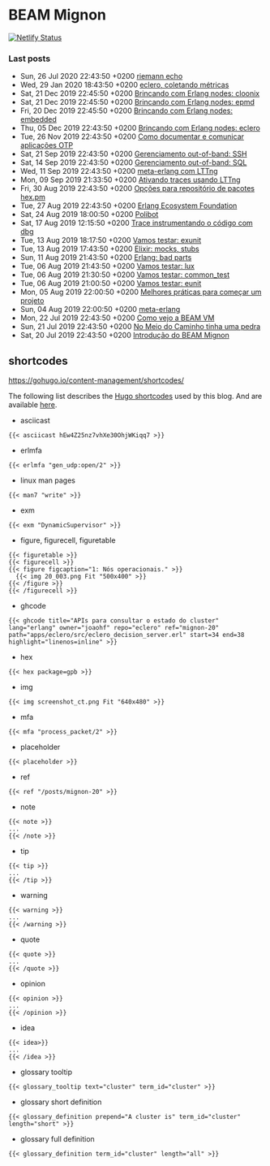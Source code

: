 # BEAM Mignon

[![Netlify Status](https://api.netlify.com/api/v1/badges/b430424c-9400-4189-8d26-80fe6a70e8d0/deploy-status)](https://app.netlify.com/sites/beam-mignon/deploys)

### Last posts

<!--START_SECTION:posts-->
* Sun, 26 Jul 2020 22:43:50 +0200 [riemann echo](https:&#x2F;&#x2F;beam-mignon.netlify.com&#x2F;posts&#x2F;mignon-26&#x2F;)
* Wed, 29 Jan 2020 18:43:50 +0200 [eclero, coletando métricas](https:&#x2F;&#x2F;beam-mignon.netlify.com&#x2F;posts&#x2F;mignon-25&#x2F;)
* Sat, 21 Dec 2019 22:45:50 +0200 [Brincando com Erlang nodes: cloonix](https:&#x2F;&#x2F;beam-mignon.netlify.com&#x2F;posts&#x2F;mignon-24&#x2F;)
* Sat, 21 Dec 2019 22:45:50 +0200 [Brincando com Erlang nodes: epmd](https:&#x2F;&#x2F;beam-mignon.netlify.com&#x2F;posts&#x2F;mignon-23&#x2F;)
* Fri, 20 Dec 2019 22:45:50 +0200 [Brincando com Erlang nodes: embedded](https:&#x2F;&#x2F;beam-mignon.netlify.com&#x2F;posts&#x2F;mignon-22&#x2F;)
* Thu, 05 Dec 2019 22:43:50 +0200 [Brincando com Erlang nodes: eclero](https:&#x2F;&#x2F;beam-mignon.netlify.com&#x2F;posts&#x2F;mignon-20&#x2F;)
* Tue, 26 Nov 2019 22:43:50 +0200 [Como documentar e comunicar aplicações OTP](https:&#x2F;&#x2F;beam-mignon.netlify.com&#x2F;posts&#x2F;mignon_19&#x2F;)
* Sat, 21 Sep 2019 22:43:50 +0200 [Gerenciamento out-of-band: SSH](https:&#x2F;&#x2F;beam-mignon.netlify.com&#x2F;posts&#x2F;mignon_21&#x2F;)
* Sat, 14 Sep 2019 22:43:50 +0200 [Gerenciamento out-of-band: SQL](https:&#x2F;&#x2F;beam-mignon.netlify.com&#x2F;posts&#x2F;mignon_17&#x2F;)
* Wed, 11 Sep 2019 22:43:50 +0200 [meta-erlang com LTTng](https:&#x2F;&#x2F;beam-mignon.netlify.com&#x2F;posts&#x2F;mignon_16&#x2F;)
* Mon, 09 Sep 2019 21:33:50 +0200 [Ativando traces usando LTTng](https:&#x2F;&#x2F;beam-mignon.netlify.com&#x2F;posts&#x2F;mignon_15&#x2F;)
* Fri, 30 Aug 2019 22:43:50 +0200 [Opções para repositório de pacotes hex.pm](https:&#x2F;&#x2F;beam-mignon.netlify.com&#x2F;posts&#x2F;mignon_14&#x2F;)
* Tue, 27 Aug 2019 22:43:50 +0200 [Erlang Ecosystem Foundation](https:&#x2F;&#x2F;beam-mignon.netlify.com&#x2F;posts&#x2F;mignon_13&#x2F;)
* Sat, 24 Aug 2019 18:00:50 +0200 [Polibot](https:&#x2F;&#x2F;beam-mignon.netlify.com&#x2F;posts&#x2F;mignon_8&#x2F;)
* Sat, 17 Aug 2019 12:15:50 +0200 [Trace instrumentando o código com dbg](https:&#x2F;&#x2F;beam-mignon.netlify.com&#x2F;posts&#x2F;mignon_12&#x2F;)
* Tue, 13 Aug 2019 18:17:50 +0200 [Vamos testar: exunit](https:&#x2F;&#x2F;beam-mignon.netlify.com&#x2F;posts&#x2F;mignon_5&#x2F;)
* Tue, 13 Aug 2019 17:43:50 +0200 [Elixir: mocks, stubs](https:&#x2F;&#x2F;beam-mignon.netlify.com&#x2F;posts&#x2F;mginon_11&#x2F;)
* Sun, 11 Aug 2019 21:43:50 +0200 [Erlang: bad parts](https:&#x2F;&#x2F;beam-mignon.netlify.com&#x2F;posts&#x2F;mginon_10&#x2F;)
* Tue, 06 Aug 2019 21:43:50 +0200 [Vamos testar: lux](https:&#x2F;&#x2F;beam-mignon.netlify.com&#x2F;posts&#x2F;mignon_9&#x2F;)
* Tue, 06 Aug 2019 21:30:50 +0200 [Vamos testar: common_test](https:&#x2F;&#x2F;beam-mignon.netlify.com&#x2F;posts&#x2F;mignon_4&#x2F;)
* Tue, 06 Aug 2019 21:00:50 +0200 [Vamos testar: eunit](https:&#x2F;&#x2F;beam-mignon.netlify.com&#x2F;posts&#x2F;mignon_3&#x2F;)
* Mon, 05 Aug 2019 22:00:50 +0200 [Melhores práticas para começar um projeto](https:&#x2F;&#x2F;beam-mignon.netlify.com&#x2F;posts&#x2F;mignon_6&#x2F;)
* Sun, 04 Aug 2019 22:00:50 +0200 [meta-erlang](https:&#x2F;&#x2F;beam-mignon.netlify.com&#x2F;posts&#x2F;mignon_7&#x2F;)
* Mon, 22 Jul 2019 22:43:50 +0200 [Como vejo a BEAM VM](https:&#x2F;&#x2F;beam-mignon.netlify.com&#x2F;posts&#x2F;mignon_2&#x2F;)
* Sun, 21 Jul 2019 22:43:50 +0200 [No Meio do Caminho tinha uma pedra](https:&#x2F;&#x2F;beam-mignon.netlify.com&#x2F;posts&#x2F;mignon_1&#x2F;)
* Sat, 20 Jul 2019 22:43:50 +0200 [Introdução do BEAM Mignon](https:&#x2F;&#x2F;beam-mignon.netlify.com&#x2F;posts&#x2F;mignon_0&#x2F;)
<!--END_SECTION:posts-->

## shortcodes

https://gohugo.io/content-management/shortcodes/

The following list describes the [Hugo shortcodes](https://gohugo.io/content-management/shortcodes) used by this blog. And are available [here](layouts/shortcodes).

* asciicast
```
{{< asciicast hEw4Z25nz7vhXe30OhjWKiqq7 >}}
```
* erlmfa
```
{{< erlmfa "gen_udp:open/2" >}}
```
* linux man pages
```
{{< man7 "write" >}}
```
* exm
```
{{< exm "DynamicSupervisor" >}}
```
* figure, figurecell, figuretable
```
{{< figuretable >}}
{{< figurecell >}}
{{< figure figcaption="1: Nós operacionais." >}}
  {{< img 20_003.png Fit "500x400" >}}
{{< /figure >}}
{{< /figurecell >}}
```
* ghcode
```
{{< ghcode title="APIs para consultar o estado do cluster" lang="erlang" owner="joaohf" repo="eclero" ref="mignon-20" path="apps/eclero/src/eclero_decision_server.erl" start=34 end=38 highlight="linenos=inline" >}}
```
* hex
```
{{< hex package=gpb >}}
```
* img
```
{{< img screenshot_ct.png Fit "640x480" >}}
```
* mfa
```
{{< mfa "process_packet/2" >}}
```
* placeholder
```
{{< placeholder >}}
```
* ref
```
{{< ref "/posts/mignon-20" >}}
```
* note
```
{{< note >}}
...
{{< /note >}}
```
* tip
```
{{< tip >}}
...
{{< /tip >}}
```
* warning
```
{{< warning >}}
...
{{< /warning >}}
```
* quote
```
{{< quote >}}
...
{{< /quote >}}
```
* opinion
```
{{< opinion >}}
...
{{< /opinion >}}
```
* idea
```
{{< idea>}}
...
{{< /idea >}}
```
* glossary tooltip
```
{{< glossary_tooltip text="cluster" term_id="cluster" >}}
```
* glossary short definition
```
{{< glossary_definition prepend="A cluster is" term_id="cluster" length="short" >}}
```
* glossary full definition
```
{{< glossary_definition term_id="cluster" length="all" >}}
```
